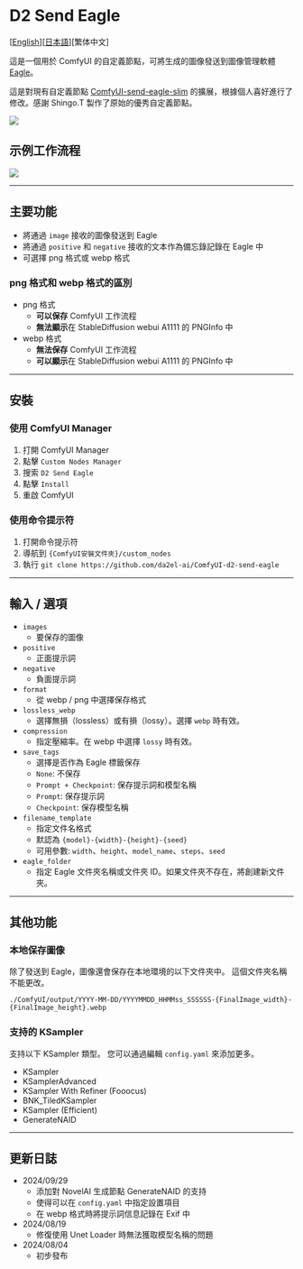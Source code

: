 # D2 Send Eagle

[<a href="README.md">English</a>][<a href="README_ja.md">日本語</a>][繁体中文]

這是一個用於 ComfyUI 的自定義節點，可將生成的圖像發送到圖像管理軟體 [Eagle](https://en.eagle.cool/)。

這是對現有自定義節點 [ComfyUI-send-eagle-slim](https://github.com/shingo1228/ComfyUI-send-eagle-slim) 的擴展，根據個人喜好進行了修改。感謝 Shingo.T 製作了原始的優秀自定義節點。

<img src="img/image.png">


## 示例工作流程

<img src="img/sample_workflow.png">


---

## 主要功能

- 將通過 `image` 接收的圖像發送到 Eagle
- 將通過 `positive` 和 `negative` 接收的文本作為備忘錄記錄在 Eagle 中
- 可選擇 png 格式或 webp 格式

### png 格式和 webp 格式的區別

- png 格式
  - **可以保存** ComfyUI 工作流程
  - **無法顯示**在 StableDiffusion webui A1111 的 PNGInfo 中
- webp 格式
  - **無法保存** ComfyUI 工作流程
  - **可以顯示**在 StableDiffusion webui A1111 的 PNGInfo 中

---

## 安裝

### 使用 ComfyUI Manager

1. 打開 ComfyUI Manager
2. 點擊 `Custom Nodes Manager`
3. 搜索 `D2 Send Eagle`
4. 點擊 `Install`
5. 重啟 ComfyUI

### 使用命令提示符

1. 打開命令提示符
2. 導航到 `{ComfyUI安裝文件夾}/custom_nodes`
3. 執行 `git clone https://github.com/da2el-ai/ComfyUI-d2-send-eagle`

---

## 輸入 / 選項

- `images`
  - 要保存的圖像
- `positive`
  - 正面提示詞
- `negative`
  - 負面提示詞
- `format`
  - 從 webp / png 中選擇保存格式
- `lossless_webp`
  - 選擇無損（lossless）或有損（lossy）。選擇 `webp` 時有效。
- `compression`
  - 指定壓縮率。在 webp 中選擇 `lossy` 時有效。
- `save_tags`
  - 選擇是否作為 Eagle 標籤保存
  - `None`: 不保存
  - `Prompt + Checkpoint`: 保存提示詞和模型名稱
  - `Prompt`: 保存提示詞
  - `Checkpoint`: 保存模型名稱
- `filename_template`
  - 指定文件名格式
  - 默認為 `{model}-{width}-{height}-{seed}`
  - 可用參數: `width`、`height`、`model_name`、`steps`、`seed`
- `eagle_folder`
  - 指定 Eagle 文件夾名稱或文件夾 ID。如果文件夾不存在，將創建新文件夾。

---

## 其他功能

### 本地保存圖像

除了發送到 Eagle，圖像還會保存在本地環境的以下文件夾中。
這個文件夾名稱不能更改。

`./ComfyUI/output/YYYY-MM-DD/YYYYMMDD_HHMMss_SSSSSS-{FinalImage_width}-{FinalImage_height}.webp`

### 支持的 KSampler

支持以下 KSampler 類型。
您可以通過編輯 `config.yaml` 來添加更多。

- KSampler
- KSamplerAdvanced
- KSampler With Refiner (Fooocus)
- BNK_TiledKSampler
- KSampler (Efficient)
- GenerateNAID

---

## 更新日誌

- 2024/09/29
  - 添加對 NovelAI 生成節點 GenerateNAID 的支持
  - 使得可以在 `config.yaml` 中指定設置項目
  - 在 webp 格式時將提示詞信息記錄在 Exif 中
- 2024/08/19
  - 修復使用 Unet Loader 時無法獲取模型名稱的問題
- 2024/08/04
  - 初步發布
